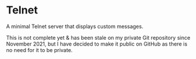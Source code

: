 # Telnet

A minimal Telnet server that displays custom messages.

This is not complete yet & has been stale on my private Git repository since November 2021, but I have decided to make it public on GitHub as there is no need for it to be private.
